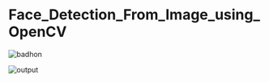 # Face_Detection_From_Image_using_OpenCV

![badhon](https://user-images.githubusercontent.com/111107434/209318791-3251051b-30f3-42aa-a10d-b87f9ffe5c02.jpg)

</n>

![output](https://user-images.githubusercontent.com/111107434/209318846-005e5ce7-5697-44f6-98c8-4d2230f10dea.jpg)
